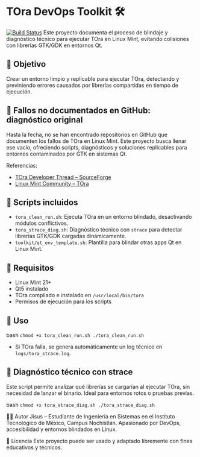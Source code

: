 # TOra DevOps Toolkit 🛠️
[![Build Status](https://travis-ci.com/JesusLuis493/tora-devops-toolkit.svg?branch=main)](https://travis-ci.com/JesusLuis493/tora-devops-toolkit)
Este proyecto documenta el proceso de blindaje y diagnóstico técnico para ejecutar TOra en Linux Mint, evitando colisiones con librerías GTK/GDK en entornos Qt.

## 🎯 Objetivo

Crear un entorno limpio y replicable para ejecutar TOra, detectando y previniendo errores causados por librerías compartidas en tiempo de ejecución.

## 🧠 Fallos no documentados en GitHub: diagnóstico original

Hasta la fecha, no se han encontrado repositorios en GitHub que documenten los fallos de TOra en Linux Mint. Este proyecto busca llenar ese vacío, ofreciendo scripts, diagnósticos y soluciones replicables para entornos contaminados por GTK en sistemas Qt.

Referencias:
- [TOra Developer Thread – SourceForge](https://sourceforge.net/p/tora/mailman/tora-develop/thread/9eb44e5c50dcd7f5ca3c9d2bb4e06699%40office.scribus.info/)
- [Linux Mint Community – TOra](https://community.linuxmint.com/software/view/tora)


## 📁 Scripts incluidos

- `tora_clean_run.sh`: Ejecuta TOra en un entorno blindado, desactivando módulos conflictivos.
- `tora_strace_diag.sh`: Diagnóstico técnico con `strace` para detectar librerías GTK/GDK cargadas dinámicamente.
- `toolkit/qt_env_template.sh`: Plantilla para blindar otras apps Qt en Linux Mint.

## 🧪 Requisitos

- Linux Mint 21+
- Qt5 instalado
- TOra compilado e instalado en `/usr/local/bin/tora`
- Permisos de ejecución para los scripts

## 🚀 Uso

bash
``chmod +x tora_clean_run.sh
./tora_clean_run.sh``
- Si TOra falla, se genera automáticamente un log técnico en ``logs/tora_strace.log``.

## 🧪 Diagnóstico técnico con strace

Este script permite analizar qué librerías se cargarían al ejecutar TOra, sin necesidad de lanzar el binario. Ideal para entornos rotos o pruebas previas.

bash
``chmod +x tora_strace_diag.sh
./tora_strace_diag.sh``


👨‍💻 Autor
Jisus – Estudiante de Ingeniería en Sistemas en el Instituto Tecnológico de México, Campus Nochistlán. Apasionado por DevOps, accesibilidad y entornos blindados en Linux.

📌 Licencia
Este proyecto puede ser usado y adaptado libremente con fines educativos y técnicos.
